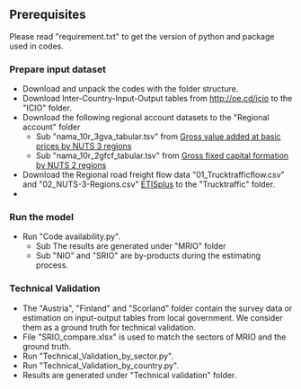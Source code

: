 ## Prerequisites
Please read "requirement.txt" to get the version of python and package used in codes.

### Prepare input dataset      
- Download and unpack the codes with the folder structure. 
- Download Inter-Country-Input-Output tables from http://oe.cd/icio to the "ICIO" folder.
- Download the following regional account datasets to the "Regional account" folder
  - Sub "nama_10r_3gva_tabular.tsv" from [Gross value added at basic prices by NUTS 3 regions](https://ec.europa.eu/eurostat/databrowser/view/nama_10r_3gva/default/table?lang=en)
  - Sub "nama_10r_2gfcf_tabular.tsv" from [Gross fixed capital formation by NUTS 2 regions](https://ec.europa.eu/eurostat/databrowser/view/nama_10r_2gfcf/default/table?lang=en)
- Download the Regional road freight flow data "01_Trucktrafficflow.csv" and "02_NUTS-3-Regions.csv" [ETISplus](https://data.mendeley.com/datasets/py2zkrb65h "Named link title") to the "Trucktraffic" folder.
- 
 

### Run the model
- Run "Code availability.py".
  - Sub The results are generated under "MRIO" folder
  - Sub "NIO" and "SRIO" are by-products during the estimating process. 

### Technical Validation
- The "Austria", "Finland" and "Scorland" folder contain the survey data or estimation on input-output tables from local government. We consider them as a ground truth for technical validation.
- File "SRIO_compare.xlsx" is used to match the sectors of MRIO and the ground truth.
- Run "Technical_Validation_by_sector.py".
- Run "Technical_Validation_by_country.py".
- Results are generated under "Technical validation" folder.

